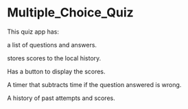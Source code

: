 # Multiple_Choice_Quiz

This quiz app has:


a list of questions and answers.

stores scores to the local history.

Has a button to display the scores.

A timer that subtracts time if the question answered is wrong.

A history of past attempts and scores.